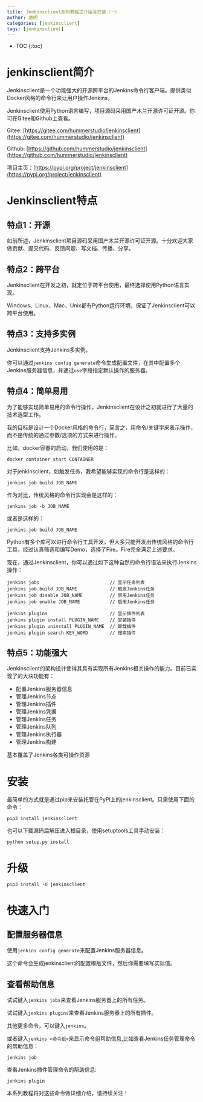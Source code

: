 ```yaml
---
title: Jenkinsclient系列教程之介绍与安装（一）
author: 唐明
categories: [jenkinsclient]
tags: [jenkinsclient]
---
```

* TOC
{:toc}

# jenkinsclient简介

Jenkinsclient是一个功能强大的开源跨平台的Jenkins命令行客户端。提供类似Docker风格的命令行来让用户操作Jenkins。

Jenkinsclient使用Python语言编写，项目源码采用国产木兰开源许可证开源。你可在Gitee和Github上查看。

Gitee: [https://gitee.com/hummerstudio/jenkinsclient](https://gitee.com/hummerstudio/jenkinsclient)

Github: [https://github.com/hummerstudio/jenkinsclient](https://github.com/hummerstudio/jenkinsclient)

项目主页：[https://pypi.org/project/jenkinsclient](https://pypi.org/project/jenkinsclient)

<!--以上为摘要内容-->

# Jenkinsclient特点

## 特点1：开源

如前所述，Jenkinsclient项目源码采用国产木兰开源许可证开源。十分欢迎大家做贡献、提交代码、反馈问题、写文档、传播、分享。

## 特点2：跨平台

Jenkinsclient在开发之初，就定位于跨平台使用，最终选择使用Python语言实现。

Windows、Linux、Mac、Unix都有Python运行环境，保证了Jenkinsclient可以跨平台使用。

## 特点3：支持多实例 

Jenkinsclient支持Jenkins多实例。

你可以通过`jenkins config generate`命令生成配置文件，在其中配置多个Jenkins服务器信息，并通过`use`字段指定默认操作的服务器。

## 特点4：简单易用

为了能够实现简单易用的命令行操作，Jenkinsclient在设计之初就进行了大量的技术选型工作。

我的目标是设计一个Docker风格的命令行，简言之，用命令/关键字来表示操作，而不是传统的通过参数/选项的方式来进行操作。

比如，docker容器的启动，我们使用的是：

```
docker container start CONTAINER
```

对于jenkinsclient，如触发任务，我希望能够实现的命令行是这样的：

```
jenkins job build JOB_NAME
```

作为对比，传统风格的命令行实现会是这样的：

```
jenkins job -b JOB_NAME
```

或者是这样的：

```
jenkins-job build JOB_NAME
```

Python有多个库可以进行命令行工具开发，但大多只能开发出传统风格的命令行工具，经过认真筛选和编写Demo，选择了Fire。Fire完全满足上述要求。

现在，通过Jenkinsclient，你可以通过如下这种自然的命令行语法来执行Jenkins操作：

```
jenkins jobs                          // 显示任务列表
jenkins job build JOB_NAME            // 触发Jenkins任务
jenkins job disable JOB_NAME          // 禁用Jenkins任务
jenkins job enable JOB_NAME           // 启用Jenkins任务

jenkins plugins                       // 显示插件列表
jenkins plugin install PLUGIN_NAME    // 安装插件
jenkins plugin uninstall PLUGIN_NAME  // 卸载插件
jenkins plugin search KEY_WORD        // 搜索插件
```

## 特点5：功能强大

Jenkinsclient的架构设计使得其具有实现所有Jenkins相关操作的能力。目前已实现了的大块功能有：

- 配置Jenkins服务器信息
- 管理Jenkins节点
- 管理Jenkins插件
- 管理Jenkins凭据
- 管理Jenkins任务
- 管理Jenkins队列
- 管理Jenkins执行器
- 管理Jenkins构建

基本覆盖了Jenkins各类可操作资源

# 安装

最简单的方式就是通过pip来安装托管在PyPI上的jenkinsclient。只需使用下面的命令：

```
pip3 install jenkinsclient
```


也可以下载源码后解压进入根目录，使用setuptools工具手动安装：

```
python setup.py install
```

# 升级

```
pip3 install -U jenkinsclient
```

# 快速入门

## 配置服务器信息

使用`jenkins config generate`来配置Jenkins服务器信息。

这个命令会生成jenkinsclient的配置模版文件，然后你需要填写实际值。

## 查看帮助信息

试试键入`jenkins jobs`来查看Jenkins服务器上的所有任务。

试试键入`jenkins plugins`来查看Jenkins服务器上的所有插件。

其他更多命令，可以键入`jenkins`。

或者键入`jenkins <命令组>`来显示命令组帮助信息,比如查看Jenkins任务管理命令的帮助信息：

```
jenkins job
```

查看Jenkins插件管理命令的帮助信息:

```
jenkins plugin
```

本系列教程将对这些命令做详细介绍，请持续关注！